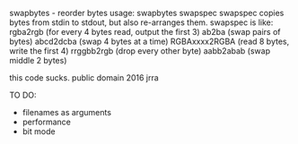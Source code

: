swapbytes - reorder bytes
usage: swapbytes swapspec
swapspec copies bytes from stdin to stdout, but also re-arranges them.
swapspec is like:
     rgba2rgb        (for every 4 bytes read, output the first 3)
     ab2ba           (swap pairs of bytes)
     abcd2dcba       (swap 4 bytes at a time)
     RGBAxxxx2RGBA   (read 8 bytes, write the first 4)
     rrggbb2rgb      (drop every other byte)
     aabb2abab       (swap middle 2 bytes)

this code sucks.
public domain
2016 jrra


TO DO:
- filenames as arguments
- performance
- bit mode